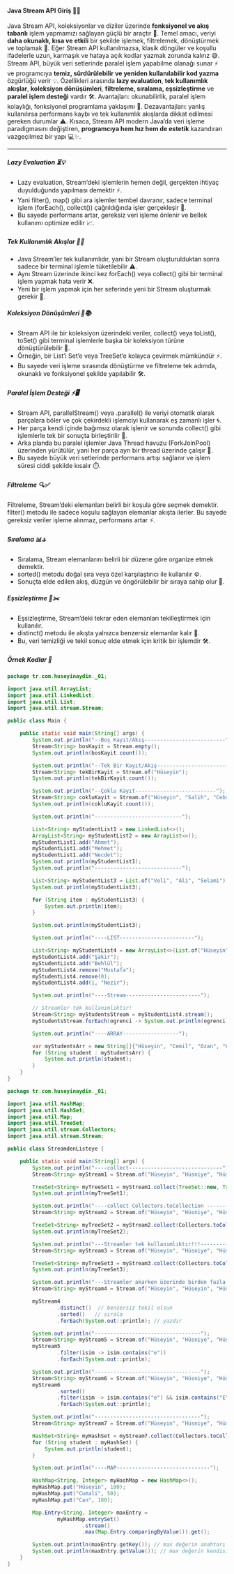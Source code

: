 #### Java Stream API Giriş 🚀🌊

Java Stream API, koleksiyonlar ve diziler üzerinde **fonksiyonel ve akış tabanlı** işlem yapmamızı sağlayan güçlü bir araçtır 🌟. Temel amacı, veriyi **daha okunaklı, kısa ve etkili** bir şekilde işlemek, filtrelemek, dönüştürmek ve toplamak 🌳. Eğer Stream API kullanılmazsa, klasik döngüler ve koşullu ifadelerle uzun, karmaşık ve hataya açık kodlar yazmak zorunda kalırız 😅. Stream API, büyük veri setlerinde paralel işlem yapabilme olanağı sunar ⚡ ve programcıya **temiz, sürdürülebilir ve yeniden kullanılabilir kod yazma** özgürlüğü verir 💡. Özellikleri arasında **lazy evaluation**, **tek kullanımlık akışlar**, **koleksiyon dönüşümleri**, **filtreleme, sıralama, eşsizleştirme** ve **paralel işlem desteği** vardır 🛠️. Avantajları: okunabilirlik, paralel işlem kolaylığı, fonksiyonel programlama yaklaşımı 🌈. Dezavantajları: yanlış kullanılırsa performans kaybı ve tek kullanımlık akışlarda dikkat edilmesi gereken durumlar ⚠️. Kısaca, Stream API modern Java’da veri işleme paradigmasını değiştiren, **programcıya hem hız hem de estetik** kazandıran vazgeçilmez bir yapı 💻✨.

---

##### Lazy Evaluation ⏳💡
- Lazy evaluation, Stream’deki işlemlerin hemen değil, gerçekten ihtiyaç duyulduğunda yapılması demektir ⚡.
- Yani filter(), map() gibi ara işlemler tembel davranır, sadece terminal işlem (forEach(), collect()) çağrıldığında işler gerçekleşir 🏁.
- Bu sayede performans artar, gereksiz veri işleme önlenir ve bellek kullanımı optimize edilir 📈.

##### Tek Kullanımlık Akışlar 🔄🚫
- Java Stream’ler tek kullanımlıdır, yani bir Stream oluşturulduktan sonra sadece bir terminal işlemle tüketilebilir ⚠️.
- Aynı Stream üzerinde ikinci kez forEach() veya collect() gibi bir terminal işlem yapmak hata verir ❌.
- Yeni bir işlem yapmak için her seferinde yeni bir Stream oluşturmak gerekir 🔁.

##### Koleksiyon Dönüşümleri 🔄📚

- Stream API ile bir koleksiyon üzerindeki veriler, collect() veya toList(), toSet() gibi terminal işlemlerle başka bir koleksiyon türüne dönüştürülebilir 🌳.
- Örneğin, bir List’i Set’e veya TreeSet’e kolayca çevirmek mümkündür ⚡.
- Bu sayede veri işleme sırasında dönüştürme ve filtreleme tek adımda, okunaklı ve fonksiyonel şekilde yapılabilir 🛠️.

##### Paralel İşlem Desteği ⚡🖥️

- Stream API, parallelStream() veya .parallel() ile veriyi otomatik olarak parçalara böler ve çok çekirdekli işlemciyi kullanarak eş zamanlı işler 🌀.
- Her parça kendi içinde bağımsız olarak işlenir ve sonunda collect() gibi işlemlerle tek bir sonuçta birleştirilir 🔗.
- Arka planda bu paralel işlemler Java Thread havuzu (ForkJoinPool) üzerinden yürütülür, yani her parça ayrı bir thread üzerinde çalışır 🧵.
- Bu sayede büyük veri setlerinde performans artışı sağlanır ve işlem süresi ciddi şekilde kısalır ⏱️.

##### Filtreleme 🔍✅

Filtreleme, Stream’deki elemanları belirli bir koşula göre seçmek demektir.
filter() metodu ile sadece koşulu sağlayan elemanlar akışta ilerler.
Bu sayede gereksiz veriler işleme alınmaz, performans artar ⚡.

##### Sıralama 📊🔝

- Sıralama, Stream elemanlarını belirli bir düzene göre organize etmek demektir.
- sorted() metodu doğal sıra veya özel karşılaştırıcı ile kullanılır ⚙️.
- Sonuçta elde edilen akış, düzgün ve öngörülebilir bir sıraya sahip olur 📌.

##### Eşsizleştirme 🌟✂️

- Eşsizleştirme, Stream’deki tekrar eden elemanları tekilleştirmek için kullanılır.
- distinct() metodu ile akışta yalnızca benzersiz elemanlar kalır 🔑.
- Bu, veri temizliği ve tekil sonuç elde etmek için kritik bir işlemdir 🛠️.

##### Örnek Kodlar 📜

```java
package tr.com.huseyinaydin._01;

import java.util.ArrayList;
import java.util.LinkedList;
import java.util.List;
import java.util.stream.Stream;

public class Main {

    public static void main(String[] args) {
        System.out.println("--Boş Kayıt/Akış--------------------------");
        Stream<String> bosKayit = Stream.empty();
        System.out.println(bosKayit.count());

        System.out.println("--Tek Bir Kayıt/Akış--------------------------");
        Stream<String> tekBirKayit = Stream.of("Hüseyin");
        System.out.println(tekBirKayit.count());

        System.out.println("--Çoklu Kayıt--------------------------");
        Stream<String> cokluKayit = Stream.of("Hüseyin", "Salih", "Cebrail");
        System.out.println(cokluKayit.count());

        System.out.println("----------------------------");

        List<String> myStudentList1 = new LinkedList<>();
        ArrayList<String> myStudentList2 = new ArrayList<>();
        myStudentList1.add("Ahmet");
        myStudentList1.add("Mehmet");
        myStudentList1.add("Necdet");
        System.out.println(myStudentList1);
        System.out.println("----------------------------");

        List<String> myStudentList3 = List.of("Veli", "Ali", "Selami");
        System.out.println(myStudentList3);

        for (String item : myStudentList3) {
            System.out.println(item);
        }

        System.out.println(myStudentList3);

        System.out.println("----LIST------------------------");

        List<String> myStudentList4 = new ArrayList<>(List.of("Hüseyin", "Ahmet", "Yasin", "Halit", "Cemil", "Vehmi", "Fehmi", "İsmail"));
        myStudentList4.add("Şakir");
        myStudentList4.add("Behlül");
        myStudentList4.remove("Mustafa");
        myStudentList4.remove(0);
        myStudentList4.add(1, "Nezir");

        System.out.println("----Stream------------------------");

        // Streamler tek kullanımlıktır!
        Stream<String> myStudentsStream = myStudentList4.stream();
        myStudentsStream.forEach(ogrenci -> System.out.println(ogrenci));

        System.out.println("----ARRAY------------------");

        var myStudentsArr = new String[]{"Hüseyin", "Cemil", "Ozan", "Hamit", "Bayram", "Yunus", "Mahir", "Necip"};
        for (String student : myStudentsArr) {
            System.out.println(student);
        }
    }
}
```

```java
package tr.com.huseyinaydin._01;

import java.util.HashMap;
import java.util.HashSet;
import java.util.Map;
import java.util.TreeSet;
import java.util.stream.Collectors;
import java.util.stream.Stream;

public class StreamdenListeye {

    public static void main(String[] args) {
        System.out.println("----collect------------------------------");
        Stream<String> myStream1 = Stream.of("Hüseyin", "Hüsniye", "Hüsamettin", "Hüsrev", "Husain", "Üssüün", "Hüso", "Hüsnü", "Üsiin", "Üstün", "Ünzile", "Ülfer");

        TreeSet<String> myTreeSet1 = myStream1.collect(TreeSet::new, TreeSet::add, TreeSet::addAll);
        System.out.println(myTreeSet1);

        System.out.println("----collect Collectors.toCollection --------------------------------");
        Stream<String> myStream2 = Stream.of("Hüseyin", "Hüsniye", "Hüsamettin", "Hüsrev", "Husain", "Üssüün", "Hüso", "Hüsnü", "Üsiin", "Üstün", "Ünzile", "Ülfer");

        TreeSet<String> myTreeSet2 = myStream2.collect(Collectors.toCollection(TreeSet::new));
        System.out.println(myTreeSet2);

        System.out.println("---Streamler tek kullanımlıktır!!!-------------------------------");
        Stream<String> myStream3 = Stream.of("Hüseyin", "Hüsniye", "Hüsamettin", "Hüsrev", "Husain", "Üssüün", "Hüso", "Hüsnü", "Üsiin", "Üstün", "Ünzile", "Ülfer");

        TreeSet<String> myTreeSet3 = myStream3.collect(Collectors.toCollection(TreeSet::new));
        System.out.println(myTreeSet3);

        System.out.println("---Streamler akarken üzerinde birden fazla işlem yapabiliriz!!!-------------------------------");
        Stream<String> myStream4 = Stream.of("Hüseyin", "Hüseyin", "Hüsniye", "Hüsamettin", "Hüsrev", "Husain", "Üssüün", "Hüso", "Hüsnü", "Üsiin", "Üstün", "Ünzile", "Ülfer");

        myStream4
                .distinct()  // benzersiz tekil olsun
                .sorted()   // sırala
                .forEach(System.out::println); // yazdır

        System.out.println("----------------------------------");
        Stream<String> myStream5 = Stream.of("Hüseyin", "Hüsniye", "Hüsamettin", "Hüsrev", "Husain", "Üssüün", "Hüso", "Hüsnü", "Üsiin", "Üstün", "Ünzile", "Ülfer");
        myStream5
                .filter(isim -> isim.contains("e"))
                .forEach(System.out::println);

        System.out.println("----------------------------------");
        Stream<String> myStream6 = Stream.of("Hüseyin", "Hüsniye", "Hüsamettin", "Hüsrev", "Husain", "Üssüün", "Hüso", "Hüsnü", "Üsiin", "Üstün", "Ünzile", "Ülfer");
        myStream6
                .sorted()
                .filter(isim -> isim.contains("e") && isim.contains("E"))
                .forEach(System.out::println);

        System.out.println("----------------------------------");
        Stream<String> myStream7 = Stream.of("Hüseyin", "Hüsniye", "Hüsamettin", "Hüsrev", "Husain", "Üssüün", "Hüso", "Hüsnü", "Üsiin", "Üstün", "Ünzile", "Ülfer");

        HashSet<String> myHashSet = myStream7.collect(Collectors.toCollection(HashSet::new));
        for (String student : myHashSet) {
            System.out.println(student);
        }

        System.out.println("----MAP------------------------------");

        HashMap<String, Integer> myHashMap = new HashMap<>();
        myHashMap.put("Hüseyin", 100);
        myHashMap.put("Cumali", 50);
        myHashMap.put("Can", 180);

        Map.Entry<String, Integer> maxEntry =
                myHashMap.entrySet()
                        .stream()
                        .max(Map.Entry.comparingByValue()).get();

        System.out.println(maxEntry.getKey()); // max değerin anahtarı
        System.out.println(maxEntry.getValue()); // max değerin kendisi
    }
}
```